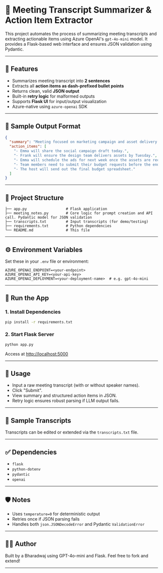 # 📝 Meeting Transcript Summarizer & Action Item Extractor

This project automates the process of summarizing meeting transcripts and extracting actionable items using Azure OpenAI's `gpt-4o-mini` model. It provides a Flask-based web interface and ensures JSON validation using Pydantic.

---

## 🔧 Features

- Summarizes meeting transcript into **2 sentences**
- Extracts all **action items as dash-prefixed bullet points**
- Returns clean, valid **JSON output**
- Built-in **retry logic** for malformed outputs
- Supports **Flask UI** for input/output visualization
- Azure-native using `azure-openai` SDK

---

## 🧠 Sample Output Format

```json
{
  "summary": "Meeting focused on marketing campaign and asset delivery timelines. Action items include finalizing drafts, delivering assets, and submitting budget requests.",
  "action_items": [
    "- Emma will share the social campaign draft today.",
    "- Frank will ensure the design team delivers assets by Tuesday.",
    "- Emma will schedule the ads for next week once the assets are received.",
    "- Team members need to submit their budget requests before the end of the day.",
    "- The host will send out the final budget spreadsheet."
  ]
}
````

---

## 📂 Project Structure

```
├── app.py                  # Flask application
├── meeting_notes.py        # Core logic for prompt creation and API call. Pydantic model for JSON validation
├── transcripts.txt         # Input transcripts (for demo/testing)
├── requirements.txt        # Python dependencies
└── README.md               # This file
```

---

## ⚙️ Environment Variables

Set these in your `.env` file or environment:

```env
AZURE_OPENAI_ENDPOINT=<your-endpoint>
AZURE_OPENAI_API_KEY=<your-api-key>
AZURE_OPENAI_DEPLOYMENT=<your-deployment-name>  # e.g. gpt-4o-mini
```

---

## 🚀 Run the App

### 1. Install Dependencies

```bash
pip install -r requirements.txt
```

### 2. Start Flask Server

```bash
python app.py
```

Access at [http://localhost:5000](http://localhost:5000)

---

## 📜 Usage

* Input a raw meeting transcript (with or without speaker names).
* Click "Submit".
* View summary and structured action items in JSON.
* Retry logic ensures robust parsing if LLM output fails.

---

## 🧪 Sample Transcripts

Transcripts can be edited or extended via the `transcripts.txt` file.

---

## ✅ Dependencies

* `flask`
* `python-dotenv`
* `pydantic`
* `openai`

---

## 🛡️ Notes

* Uses `temperature=0` for deterministic output
* Retries once if JSON parsing fails
* Handles both `json.JSONDecodeError` and Pydantic `ValidationError`

---

## 👨‍💻 Author

Built by a Bharadwaj using GPT-4o-mini and Flask. Feel free to fork and extend!

---


